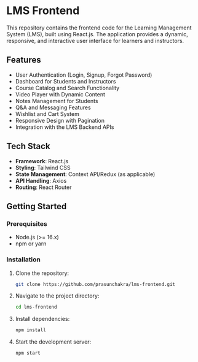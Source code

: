 # LMS Frontend

This repository contains the frontend code for the Learning Management System (LMS), built using React.js. The application provides a dynamic, responsive, and interactive user interface for learners and instructors.

## Features
- User Authentication (Login, Signup, Forgot Password)
- Dashboard for Students and Instructors
- Course Catalog and Search Functionality
- Video Player with Dynamic Content
- Notes Management for Students
- Q&A and Messaging Features
- Wishlist and Cart System
- Responsive Design with Pagination
- Integration with the LMS Backend APIs

## Tech Stack
- **Framework**: React.js
- **Styling**: Tailwind CSS
- **State Management**: Context API/Redux (as applicable)
- **API Handling**: Axios
- **Routing**: React Router

## Getting Started

### Prerequisites
- Node.js (>= 16.x)
- npm or yarn

### Installation
1. Clone the repository:
   ```bash
   git clone https://github.com/prasunchakra/lms-frontend.git      
   ```      
2. Navigate to the project directory:
   ```bash
   cd lms-frontend
   ```
3. Install dependencies:
   ```bash
   npm install
   ```          
4. Start the development server:
   ```bash
   npm start
   ```
